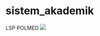 # sistem_akademik
LSP POLMED
<img src=”https://github.com/fazlbaihaqi/sistem_akademik/blob/master/dokumentasi/ss1.png”>
